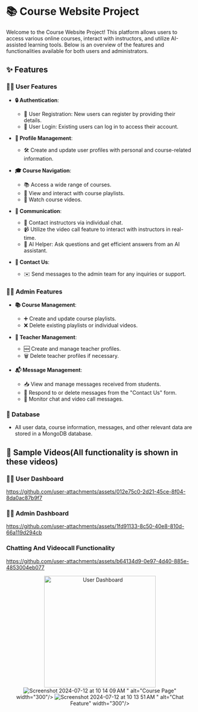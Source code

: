 # 📚 Course Website Project

Welcome to the Course Website Project! This platform allows users to access various online courses, interact with instructors, and utilize AI-assisted learning tools. Below is an overview of the features and functionalities available for both users and administrators.

## ✨ Features

### 👨‍🎓 User Features

- **🔒 Authentication**:
  - 📝 User Registration: New users can register by providing their details.
  - 🔑 User Login: Existing users can log in to access their account.

- **👤 Profile Management**:
  - 🛠️ Create and update user profiles with personal and course-related information.

- **🎓 Course Navigation**:
  - 📚 Access a wide range of courses.
  - 📜 View and interact with course playlists.
  - 🎥 Watch course videos.

- **💬 Communication**:
  - 💬 Contact instructors via individual chat.
  - 📹 Utilize the video call feature to interact with instructors in real-time.
  - 🤖 AI Helper: Ask questions and get efficient answers from an AI assistant.

- **📩 Contact Us**:
  - ✉️ Send messages to the admin team for any inquiries or support.

### 👨‍🏫 Admin Features

- **📚 Course Management**:
  - ➕ Create and update course playlists.
  - ❌ Delete existing playlists or individual videos.

- **👥 Teacher Management**:
  - 🆕 Create and manage teacher profiles.
  - 🗑️ Delete teacher profiles if necessary.

- **📬 Message Management**:
  - 📥 View and manage messages received from students.
  - 📨 Respond to or delete messages from the "Contact Us" form.
  - 📲 Monitor chat and video call messages.

### 💾 Database
  - All user data, course information, messages, and other relevant data are stored in a MongoDB database.


## 🎥 Sample Videos(All functionality is shown in these videos)

### 👨‍🏫 User Dashboard
https://github.com/user-attachments/assets/012e75c0-2d21-45ce-8f04-8da0ac87b9f7

### 👨‍🏫 Admin Dashboard
https://github.com/user-attachments/assets/1fd91133-8c50-40e8-810d-66a119d294cb

### Chatting And Videocall Functionality
https://github.com/user-attachments/assets/b64134d9-0e97-4d40-885e-4853004eb077


<p align="center">
  <img src="![home1](https://github.com/user-attachments/assets/06baf225-9584-4d7a-a153-3e8d85f0bdde)
" alt="User Dashboard" width="300"/>
  <img src="<img width="1432" alt="Screenshot 2024-07-12 at 10 14 09 AM" src="https://github.com/user-attachments/assets/e8d1982f-6a97-4439-b706-af8082ecc01f">
" alt="Course Page" width="300"/>
  <img src="<img width="1434" alt="Screenshot 2024-07-12 at 10 13 51 AM" src="https://github.com/user-attachments/assets/56f733f2-4fdc-49d0-9f92-8d501cb80a79">
" alt="Chat Feature" width="300"/>
</p>
